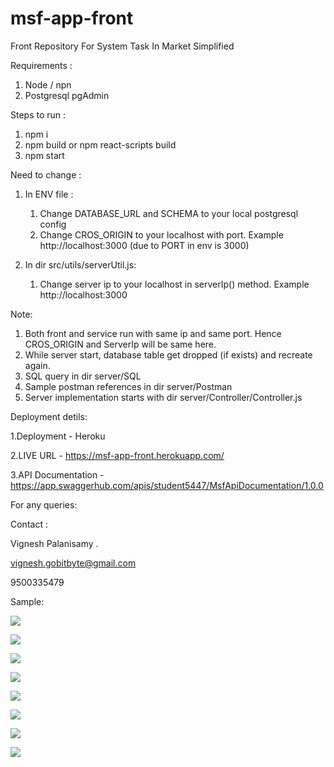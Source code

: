 # msf-app-front
Front Repository For System Task In Market Simplified

Requirements :
1. Node / npn
2. Postgresql pgAdmin

Steps to run : 
1. npm i
2. npm build or npm react-scripts build
3. npm start

Need to change :

1. In ENV file :
   1. Change DATABASE_URL and SCHEMA to your local postgresql config
   2. Change CROS_ORIGIN to your localhost with port. Example http://localhost:3000 (due to PORT in env is 3000)

2. In dir src/utils/serverUtil.js:
   1. Change server ip to your localhost in serverIp() method. Example http://localhost:3000

Note:
1. Both front and service run with same ip and same port. Hence CROS_ORIGIN and ServerIp will be same here.
2. While server start, database table get dropped (if exists) and recreate again.
3. SQL query in dir server/SQL
4. Sample postman references in dir server/Postman
5. Server implementation starts with dir server/Controller/Controller.js

Deployment detils:

1.Deployment - Heroku 

2.LIVE URL -  https://msf-app-front.herokuapp.com/

3.API Documentation - https://app.swaggerhub.com/apis/student5447/MsfApiDocumentation/1.0.0

For any queries:

Contact : 

Vignesh Palanisamy .

vignesh.gobitbyte@gmail.com

9500335479

Sample:


![](Image/Screenshot_20201207-163051_Chrome.jpg)

![](Image/Screenshot_20201207-163100_Chrome.jpg)

![](Image/Screenshot_20201207-163103_Chrome.jpg)

![](Image/Screenshot_20201207-163111_Chrome.jpg)

![](Image/Screenshot_20201207-163249_Chrome.jpg)

![](Image/Screenshot_20201207-163308_Chrome.jpg)

![](Image/20201207_164810.jpg)

![](Image/Screenshot_20201207-163350_Chrome.jpg)
